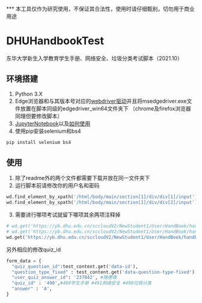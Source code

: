 *** 本工具仅作为研究使用，不保证其合法性，使用时请仔细甄别，切勿用于商业用途
# DHUHandbookTest
东华大学新生入学教育学生手册、网络安全、垃圾分类考试脚本（2021.10）

## 环境搭建
1. Python 3.X
2. Edge浏览器和与其版本号对应的<a href="https://developer.microsoft.com/en-us/microsoft-edge/tools/webdriver">webdriver驱动</a>并且将msedgedriver.exe文件放置在脚本同级的edgedriver_win64文件夹下
（chrome及firefox浏览器同理但要修改脚本）
3. <a href="https://jupyter.org/install">JupyterNotebook</a>以及<a href="https://jupyter.readthedocs.io/en/latest/running.html#running">如何使用</a>
4. 使用pip安装selenium和bs4
``` powershell
pip install selenium bs4
```

## 使用
1. 除了readme外的两个文件都需要下载并放在同一文件夹下
2. 运行脚本前请修改你的用户名和密码
``` python
wd.find_element_by_xpath('/html/body/main/section[1]/div/div[1]/input').send_keys('输入用户名') #输入用户名
wd.find_element_by_xpath('/html/body/main/section[1]/div/div[2]/input').send_keys('输入密码') #输入密码
```
3. 需要进行哪项考试就留下哪项其余两项注释掉
``` python
# wd.get('https://yb.dhu.edu.cn/sccloudV2/NewStudent1/User/HandBook/handBookTestDetail?customer_id=5&module_tag=HANDBOOK') #学生手册
# wd.get('https://yb.dhu.edu.cn/sccloudV2/NewStudent1/User/HandBook/handBookTestDetail?customer_id=5&module_tag=NETWORK_SECURITY') #网络安全
wd.get('https://yb.dhu.edu.cn/sccloudV2/NewStudent1/User/HandBook/handBookTestDetail?customer_id=5&module_tag=GARBAGE_CG') #垃圾分类
```
另外相应的修改quiz_id
``` python
form_data = {
  "quiz_question_id":test_content.get('data-id'),
  "question_type_fixed" : test_content.get('data-question-type-fixed'),
  "user_quiz_answer_id": '237042', #随便填
  "quiz_id" : '490',#489学生手册 #491网络安全 #490垃圾分类
  "answer" : 'A',
}
```
